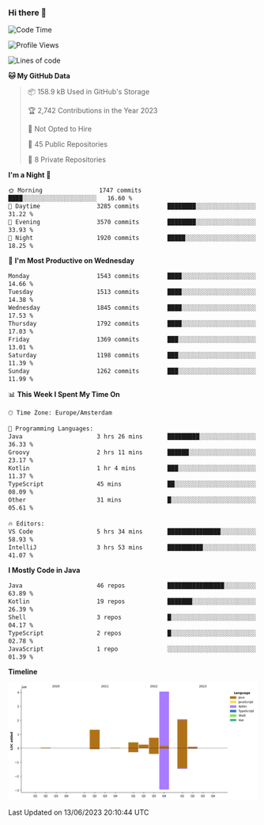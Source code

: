 ### Hi there 👋


<!--START_SECTION:waka-->
![Code Time](http://img.shields.io/badge/Code%20Time-3%2C246%20hrs%206%20mins-blue)

![Profile Views](http://img.shields.io/badge/Profile%20Views-30-blue)

![Lines of code](https://img.shields.io/badge/From%20Hello%20World%20I%27ve%20Written-9.0%20million%20lines%20of%20code-blue)

**🐱 My GitHub Data** 

> 📦 158.9 kB Used in GitHub's Storage 
 > 
> 🏆 2,742 Contributions in the Year 2023
 > 
> 🚫 Not Opted to Hire
 > 
> 📜 45 Public Repositories 
 > 
> 🔑 8 Private Repositories 
 > 
**I'm a Night 🦉** 

```text
🌞 Morning                1747 commits        ████░░░░░░░░░░░░░░░░░░░░░   16.60 % 
🌆 Daytime                3285 commits        ████████░░░░░░░░░░░░░░░░░   31.22 % 
🌃 Evening                3570 commits        ████████░░░░░░░░░░░░░░░░░   33.93 % 
🌙 Night                  1920 commits        █████░░░░░░░░░░░░░░░░░░░░   18.25 % 
```
📅 **I'm Most Productive on Wednesday** 

```text
Monday                   1543 commits        ████░░░░░░░░░░░░░░░░░░░░░   14.66 % 
Tuesday                  1513 commits        ████░░░░░░░░░░░░░░░░░░░░░   14.38 % 
Wednesday                1845 commits        ████░░░░░░░░░░░░░░░░░░░░░   17.53 % 
Thursday                 1792 commits        ████░░░░░░░░░░░░░░░░░░░░░   17.03 % 
Friday                   1369 commits        ███░░░░░░░░░░░░░░░░░░░░░░   13.01 % 
Saturday                 1198 commits        ███░░░░░░░░░░░░░░░░░░░░░░   11.39 % 
Sunday                   1262 commits        ███░░░░░░░░░░░░░░░░░░░░░░   11.99 % 
```


📊 **This Week I Spent My Time On** 

```text
🕑︎ Time Zone: Europe/Amsterdam

💬 Programming Languages: 
Java                     3 hrs 26 mins       █████████░░░░░░░░░░░░░░░░   36.33 % 
Groovy                   2 hrs 11 mins       ██████░░░░░░░░░░░░░░░░░░░   23.17 % 
Kotlin                   1 hr 4 mins         ███░░░░░░░░░░░░░░░░░░░░░░   11.37 % 
TypeScript               45 mins             ██░░░░░░░░░░░░░░░░░░░░░░░   08.09 % 
Other                    31 mins             █░░░░░░░░░░░░░░░░░░░░░░░░   05.61 % 

🔥 Editors: 
VS Code                  5 hrs 34 mins       ███████████████░░░░░░░░░░   58.93 % 
IntelliJ                 3 hrs 53 mins       ██████████░░░░░░░░░░░░░░░   41.07 % 
```

**I Mostly Code in Java** 

```text
Java                     46 repos            ████████████████░░░░░░░░░   63.89 % 
Kotlin                   19 repos            ███████░░░░░░░░░░░░░░░░░░   26.39 % 
Shell                    3 repos             █░░░░░░░░░░░░░░░░░░░░░░░░   04.17 % 
TypeScript               2 repos             █░░░░░░░░░░░░░░░░░░░░░░░░   02.78 % 
JavaScript               1 repo              ░░░░░░░░░░░░░░░░░░░░░░░░░   01.39 % 
```



**Timeline**

![Lines of Code chart](https://raw.githubusercontent.com/powercasgamer/powercasgamer/master/assets/bar_graph.png)


 Last Updated on 13/06/2023 20:10:44 UTC
<!--END_SECTION:waka-->
